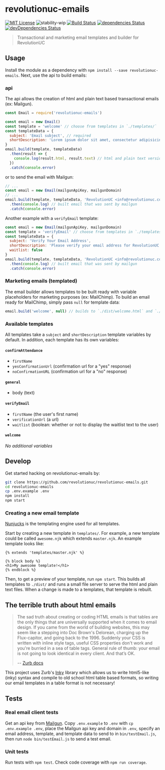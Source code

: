 # revolutionuc-emails

[![MIT License](https://img.shields.io/github/license/revolutionuc/revolutionuc-emails.svg?maxAge=2592000)](LICENSE)
![stability-wip](https://img.shields.io/badge/stability-work_in_progress-yellow.svg)
[![Build Status](https://travis-ci.org/RevolutionUC/revolutionuc-emails.svg?branch=master)](https://travis-ci.org/RevolutionUC/revolutionuc-emails)
[![dependencies Status](https://david-dm.org/revolutionuc/revolutionuc-emails/status.svg)](https://david-dm.org/revolutionuc/revolutionuc-emails)
[![devDependencies Status](https://david-dm.org/revolutionuc/revolutionuc-emails/dev-status.svg)](https://david-dm.org/revolutionuc/revolutionuc-emails?type=dev)

> Transactional and marketing email templates and builder for RevolutionUC

## Usage

Install the module as a dependency with `npm install --save revolutionuc-emails`. Next, use the api to build emails:

### api

The api allows the creation of html and plain text based transactional emails (ex: Mailgun).

```javascript
const Email = require('revolutionuc-emails')

const email = new Email()
const template = 'welcome' // choose from templates in `./templates/`
const templateData = {
  subject: 'Email subject', // required
  shortDescription: 'Lorem ipsum dolor sit amet, consectetur adipisicing elit.' // required, this is shown next to the subject in most email clients
}
email.build(template, templateData)
  .then(result => {
    console.log(result.html, result.text) // html and plain text version of the email
  })
  .catch(console.error)
```

or to send the email with Mailgun:

```javascript
// ...
const email = new Email(mailgunApiKey, mailgunDomain)
// ...
email.build(template, templateData, 'RevolutionUC <info@revolutionuc.com>', 'you@example.com')
  .then(console.log) // built email that was sent by mailgun
  .catch(console.error)
```

Another example with a `verifyEmail` template:

```javascript
const email = new Email(mailgunApiKey, mailgunDomain)
const template = 'verifyEmail' // choose from templates in `./templates/`
const templateData = {
  subject: 'Verify Your Email Address',
  shortDescription: 'Please verify your email address for RevolutionUC.',
  waitlist: false
}
email.build(template, templateData, 'RevolutionUC <info@revolutionuc.com>', 'you@example.com')
  .then(console.log) // built email that was sent by mailgun
  .catch(console.error)
```

### Marketing emails (templated)

The email builder allows templates to be built ready with variable placeholders for marketing purposes (ex: MailChimp). To build an email ready for MailChimp, simply pass `null` for template data:

```javascript
email.build('welcome', null) // builds to `./dist/welcome.html` and `./dist/welcome.txt`
```

### Available templates

All templates take a `subject` and `shortDescription` template variables by default. In addition, each template has its own variables:

#### `confirmAttendance`

  - `firstName`
  - `yesConfirmationUrl` (confirmation url for a "yes" response)
  - `noConfirmationURL` (confirmation url for a "no" response)

#### `general`

  - body (text)

#### `verifyEmail`

  - `firstName` (the user's first name)
  - `verificationUrl` (a url)
  - `waitlist` (boolean: whether or not to display the waitlist text to the user)

#### `welcome`

*No additional variables*

## Develop

Get started hacking on revolutionuc-emails by:

```bash
git clone https://github.com/revolutionuc/revolutionuc-emails.git
cd revolutionuc-emails
cp .env.example .env
npm install
npm start
```

### Creating a new email template

[Nunjucks](https://github.com/mozilla/nunjucks) is the templating engine used for all templates.

Start by creating a new template in `templates/`. For example, a new template could be called `awesome.njk` which extends `master.njk`. An example template looks like:

```njk
{% extends 'templates/master.njk' %}

{% block body %}
<h1>My awesome template!</h1>
{% endblock %}
```

Then, to get a preview of your template, run `npm start`. This builds all templates to `./dist/` and runs a small file server to serve the html and plain text files. When a change is made to a templates, that template is rebuilt.

## The terrible truth about html emails

> The sad truth about creating or coding HTML emails is that tables are the only things that are universally supported when it comes to email design. If you came from the world of building websites, this may seem like a stepping into Doc Brown's Delorean, charging up the Flux-capitor, and going back to the 1996. Suddenly your CSS is written with inline style tags, useful CSS properties don't work and you're burried in a sea of table tags. General rule of thumb: your email is not going to look identical in every client. And that’s OK.
>
> -- [Zurb docs](http://foundation.zurb.com/emails/docs/tips-tricks.html#need-to-know) 

This project uses Zurb's [Inky](https://github.com/zurb/inky) library which allows us to write html5-like (inky) syntax and compile to old school html table based formats, so writing our email templates in a table format is not necessary!

## Tests

### Real email client tests

Get an api key from [Mailgun](https://www.mailgun.com/). Copy `.env.example` to `.env` with `cp .env.example .env`, place the Mailgun api key and domain in `.env`, specify an email address, template, and template data to send to in `bin/testEmail.js`, then run `node bin/testEmail.js` to send a test email.

### Unit tests

Run tests with `npm test`. Check code coverage with `npm run coverage`.
